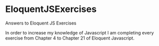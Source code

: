 # EloquentJSExercises
Answers to Eloquent JS Exercises

In order to increase my knowledge of Javascript I am completing every exercise from Chapter 4 to Chapter 21 of Eloquent Javascript.
